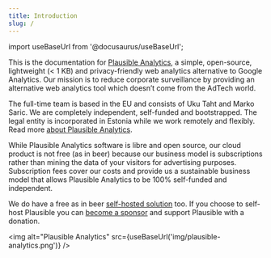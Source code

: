 ```yaml
---
title: Introduction
slug: /
---
```


import useBaseUrl from '@docusaurus/useBaseUrl';

This is the documentation for [Plausible Analytics](https://plausible.io/), a simple, open-source, lightweight (< 1 KB) and privacy-friendly web analytics alternative to Google Analytics. Our mission is to reduce corporate surveillance by providing an alternative web analytics tool which doesn’t come from the AdTech world.

The full-time team is based in the EU and consists of Uku Taht and Marko Saric. We are completely independent, self-funded and bootstrapped. The legal entity is incorporated in Estonia while we work remotely and flexibly. Read more [about Plausible Analytics](https://plausible.io/about).

While Plausible Analytics software is libre and open source, our cloud product is not free (as in beer) because our business model is subscriptions rather than mining the data of your visitors for advertising purposes. Subscription fees cover our costs and provide us a sustainable business model that allows Plausible Analytics to be 100% self-funded and independent. 

We do have a free as in beer [self-hosted solution](https://plausible.io/self-hosted-web-analytics) too. If you choose to self-host Plausible you can [become a sponsor](https://github.com/sponsors/plausible) and support Plausible with a donation.

<img alt="Plausible Analytics" src={useBaseUrl('img/plausible-analytics.png')} />
